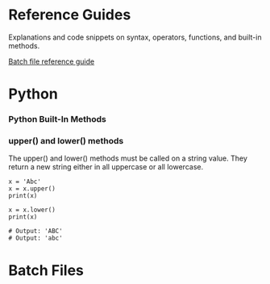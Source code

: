 # Reference Guides

Explanations and code snippets on syntax, operators, functions, and built-in methods.

[Batch file reference guide](#batch-files)

# Python 

### Python Built-In Methods

### upper() and lower() methods

The upper() and lower() methods must be called on a string value. They return a new string either in all uppercase or all lowercase.

```
x = 'Abc'
x = x.upper()
print(x)

x = x.lower()
print(x)

# Output: 'ABC'
# Output: 'abc'
```

# Batch Files
